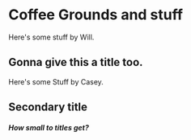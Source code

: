 # Coffee Grounds and stuff

Here's some stuff by Will.

## Gonna give this a title too.
Here's some Stuff by Casey.

## Secondary title
##### How small to titles get?
